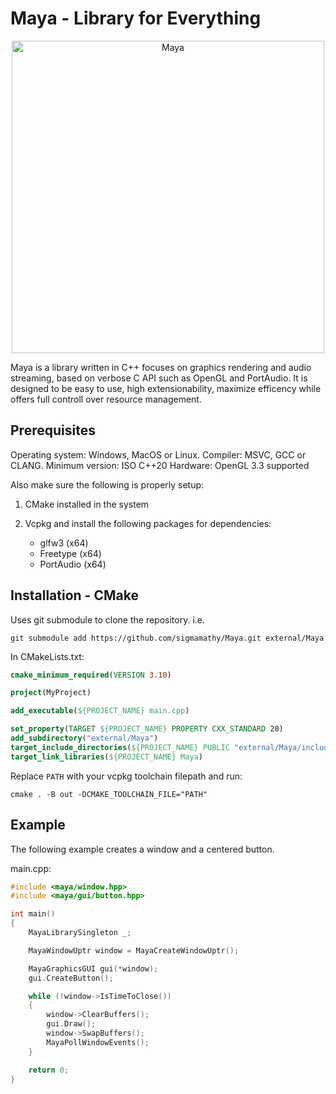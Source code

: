 # Maya - Library for Everything

<p align="center">
  <img src="https://static.wikia.nocookie.net/aceattorney/images/0/00/Maya-Angry-1-HD.gif/revision/latest/scale-to-width-down/250?cb=20210321173300" alt="Maya" width=500>
</p>

Maya is a library written in C++ focuses on graphics rendering and audio streaming,
based on verbose C API such as OpenGL and PortAudio.
It is designed to be easy to use, high extensionability, maximize efficency
while offers full controll over resource management.

## Prerequisites

Operating system: Windows, MacOS or Linux.
Compiler: MSVC, GCC or CLANG.
Minimum version: ISO C++20
Hardware: OpenGL 3.3 supported

Also make sure the following is properly setup:

1. CMake installed in the system

2. Vcpkg and install the following packages for dependencies:

	- glfw3 (x64)
	- Freetype (x64)
	- PortAudio (x64)

## Installation - CMake

Uses git submodule to clone the repository. i.e.

```
git submodule add https://github.com/sigmamathy/Maya.git external/Maya
```

In CMakeLists.txt:

```cmake
cmake_minimum_required(VERSION 3.10)

project(MyProject)

add_executable(${PROJECT_NAME} main.cpp)

set_property(TARGET ${PROJECT_NAME} PROPERTY CXX_STANDARD 20)
add_subdirectory("external/Maya")
target_include_directories(${PROJECT_NAME} PUBLIC "external/Maya/include")
target_link_libraries(${PROJECT_NAME} Maya)
```

Replace `PATH` with your vcpkg toolchain filepath and run:

```
cmake . -B out -DCMAKE_TOOLCHAIN_FILE="PATH"
```

## Example

The following example creates a window and a centered button.

main.cpp:

```cpp
#include <maya/window.hpp>
#include <maya/gui/button.hpp>

int main()
{
	MayaLibrarySingleton _;

	MayaWindowUptr window = MayaCreateWindowUptr();

	MayaGraphicsGUI gui(*window);
	gui.CreateButton();

	while (!window->IsTimeToClose())
	{
		window->ClearBuffers();
		gui.Draw();
		window->SwapBuffers();
		MayaPollWindowEvents();
	}

	return 0;
}
```